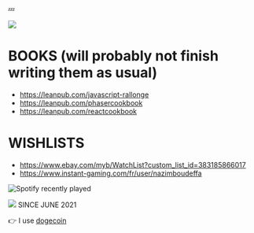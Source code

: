 💤

<a href="https://nazimboudeffa.livejournal.com/tag/github">
  <img align="center" src="https://github-readme-stats.vercel.app/api/top-langs/?username=nazimboudeffa&title_color=ffffff&text_color=c9cacc&icon_color=2bbc8a&bg_color=1d1f21" />
</a>

# BOOKS (will probably not finish writing them as usual)

* https://leanpub.com/javascript-rallonge
* https://leanpub.com/phasercookbook
* https://leanpub.com/reactcookbook

# WISHLISTS

* https://www.ebay.com/myb/WatchList?custom_list_id=383185866017
* https://www.instant-gaming.com/fr/user/nazimboudeffa

![Spotify recently played](https://spotify-recently-played-readme.vercel.app/api?user=thefailtheory)

![](https://komarev.com/ghpvc/?username=nazimboudeffa&color=blue) SINCE JUNE 2021

👉 I use [dogecoin](https://github.com/nazimboudeffa/nazimboudeffa.github.io/blob/master/index.md#-i-use-dogecoin)
